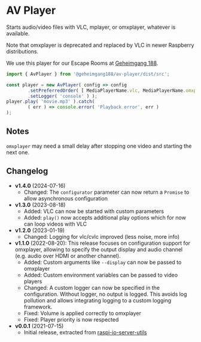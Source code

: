 # AV Player

Starts audio/video files with VLC, mplayer, or omxplayer, whatever is available.

Note that omxplayer is deprecated and replaced by VLC in newer Raspberry distributions.

We use this player for our Escape Rooms at [Geheimgang 188](https://geheimgang.ch/).

```typescript
import { AvPlayer } from '@geheimgang188/av-player/dist/src';

const player = new AvPlayer( config => config
        .setPreferredOrder( [ MediaPlayerName.vlc, MediaPlayerName.omxplayer ] )
        .setLogger( 'console' ) );
player.play( 'movie.mp3' ).catch(
        ( err ) => console.error( 'Playback error', err )
);
```

## Notes

`omxplayer` may need a small delay after stopping one video and starting the next one.


## Changelog

* **v1.4.0** (2024-07-16)
  * Changed: The `configurator` parameter can now return a `Promise` to allow asynchronous configuration
* **v1.3.0** (2023-08-18)
  * Added: VLC can now be started with custom parameters
  * Added: `play()` now accepts additional play options which for now can loop videos with VLC
* **v1.2.0** (2023-01-19)
  * Changed: Logging for vlc/cvlc improved (less noise, more info)
* **v1.1.0** (2022-08-20): This release focuses on configuration support for
  omxplayer, allowing to specify the output display and audio channel (e.g.
  audio over HDMI or another channel).
  * Added: Custom arguments like `--display` can now be passed to omxplayer
  * Added: Custom environment variables can be passed to video players
  * Changed: A custom logger can now be specified in the configuration. Without
    logger, no output is logged. This avoids log pollution and allows
    integrating logging to a custom logging framework.
  * Fixed: Volume is applied correctly to omxplayer
  * Fixed: Player priority is now respected
* **v0.0.1** (2021-07-15)
  * Initial release, extracted from [raspi-io-server-utils][risu]

[risu]: https://www.npmjs.com/package/raspi-io-server-utils
